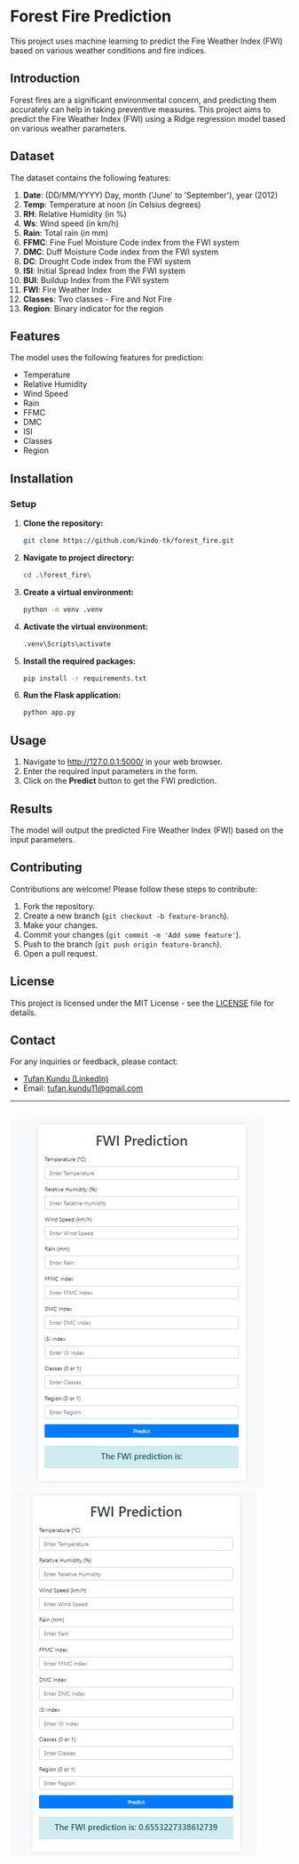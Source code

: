 # Forest Fire Prediction

This project uses machine learning to predict the Fire Weather Index (FWI) based on various weather conditions and fire indices.

## Introduction

Forest fires are a significant environmental concern, and predicting them accurately can help in taking preventive measures. This project aims to predict the Fire Weather Index (FWI) using a Ridge regression model based on various weather parameters.

## Dataset

The dataset contains the following features:

1. **Date**: (DD/MM/YYYY) Day, month ('June' to 'September'), year (2012)
2. **Temp**: Temperature at noon (in Celsius degrees)
3. **RH**: Relative Humidity (in %)
4. **Ws**: Wind speed (in km/h)
5. **Rain**: Total rain (in mm)
6. **FFMC**: Fine Fuel Moisture Code index from the FWI system
7. **DMC**: Duff Moisture Code index from the FWI system
8. **DC**: Drought Code index from the FWI system
9. **ISI**: Initial Spread Index from the FWI system
10. **BUI**: Buildup Index from the FWI system
11. **FWI**: Fire Weather Index
12. **Classes**: Two classes - Fire and Not Fire
13. **Region**: Binary indicator for the region

## Features

The model uses the following features for prediction:
- Temperature
- Relative Humidity
- Wind Speed
- Rain
- FFMC
- DMC
- ISI
- Classes
- Region

## Installation

### Setup

1. **Clone the repository:**

    ```sh
    git clone https://github.com/kindo-tk/forest_fire.git
    ```
2. **Navigate to project directory:**

    ```sh
    cd .\forest_fire\
    ```

2. **Create a virtual environment:**

    ```sh
    python -m venv .venv
    ```

3. **Activate the virtual environment:**

   ```sh
   .venv\Scripts\activate
   ```

5. **Install the required packages:**

    ```sh
    pip install -r requirements.txt
    ```

6. **Run the Flask application:**

    ```sh
    python app.py
    ```

## Usage

1. Navigate to http://127.0.0.1:5000/ in your web browser.
2. Enter the required input parameters in the form.
3. Click on the **Predict** button to get the FWI prediction.

## Results

The model will output the predicted Fire Weather Index (FWI) based on the input parameters.

## Contributing

Contributions are welcome! Please follow these steps to contribute:

1. Fork the repository.
2. Create a new branch (`git checkout -b feature-branch`).
3. Make your changes.
4. Commit your changes (`git commit -m 'Add some feature'`).
5. Push to the branch (`git push origin feature-branch`).
6. Open a pull request.

## License

This project is licensed under the MIT License - see the [LICENSE](LICENSE) file for details.

## Contact 
For any inquiries or feedback, please contact:

- <a href="https://www.linkedin.com/in/tufan-kundu-577945221/">Tufan Kundu (LinkedIn)</a>
- Email: tufan.kundu11@gmail.com
<hr>
<br>
<img src="https://github.com/kindo-tk/images/blob/main/forest_fire/homepage.png">
<img src = "https://github.com/kindo-tk/images/blob/main/forest_fire/result.png">
